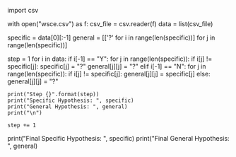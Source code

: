 
import csv

with open("wsce.csv") as f:
    csv_file = csv.reader(f)
    data = list(csv_file)

specific = data[0][:-1]
general = [['?' for i in range(len(specific))] for j in range(len(specific))]

step = 1
for i in data:
    if i[-1] == "Y":
        for j in range(len(specific)):
            if i[j] != specific[j]:
                specific[j] = "?"
                general[j][j] = "?"
    elif i[-1] == "N":
        for j in range(len(specific)):
            if i[j] != specific[j]:
                general[j][j] = specific[j]
            else:
                general[j][j] = "?"

    print("Step {}".format(step))
    print("Specific Hypothesis: ", specific)
    print("General Hypothesis: ", general)
    print("\n")

    step += 1

print("Final Specific Hypothesis: ", specific)
print("Final General Hypothesis: ", general)
